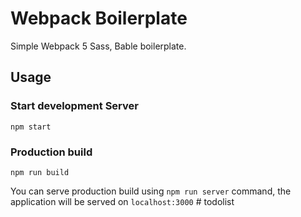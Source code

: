# Webpack Boilerplate

Simple Webpack 5 Sass, Bable boilerplate.

## Usage

### Start development Server

`npm start`

### Production build

`npm run build`

You can serve production build using `npm run server` command, the application will be served on `localhost:3000`
#   t o d o l i s t  
 